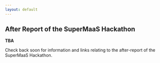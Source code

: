 ```yaml
---
layout: default
---
```


## After Report of the SuperMaaS Hackathon

**TBA**

Check back soon for information and links relating to the after-report of the SuperMaaS Hackathon.